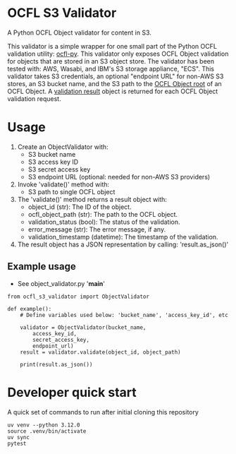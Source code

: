 # OCFL S3 Validator

A Python OCFL Object validator for content in S3.

This validator is a simple wrapper for one small part of the Python OCFL validation utility: [ocfl-py](https://github.com/zimeon/ocfl-py). 
This validator only exposes OCFL Object validation for objects that are stored in an S3 object store.
The validator has been tested with: AWS, Wasabi, and IBM's S3 storage appliance, "ECS".
This validator takes S3 credentials, an optional "endpoint URL" for non-AWS S3 stores, an S3 bucket name, and the S3 path to the [OCFL Object root](https://ocfl.io/1.1/spec/#terminology) of an OCFL Object.
A [validation result](https://github.com/awoods/ocfl-s3-validator/blob/main/src/ocfl_s3_validator/validation_result.py) object is returned for each OCFL Object validation request.

# Usage

1. Create an ObjectValidator with:
    - S3 bucket name
    - S3 access key ID
    - S3 secret access key
    - S3 endpoint URL (optional: needed for non-AWS S3 providers)
2. Invoke 'validate()' method with:
    - S3 path to single OCFL object
3. The 'validate()' method returns a result object with:
    -   object_id (str): The ID of the object.
    -   ocfl_object_path (str): The path to the OCFL object.
    -   validation_status (bool): The status of the validation.
    -   error_message (str): The error message, if any.
    -   validation_timestamp (datetime): The timestamp of the validation.
4. The result object has a JSON representation by calling: 'result.as_json()'

## Example usage
- See object_validator.py '__main__'

```
from ocfl_s3_validator import ObjectValidator

def example():
    # Define variables used below: 'bucket_name', 'access_key_id', etc

    validator = ObjectValidator(bucket_name,
        access_key_id,
        secret_access_key,
        endpoint_url)
    result = validator.validate(object_id, object_path)

    print(result.as_json())
```

# Developer quick start

A quick set of commands to run after initial cloning this repository

```
uv venv --python 3.12.0
source .venv/bin/activate
uv sync
pytest
```